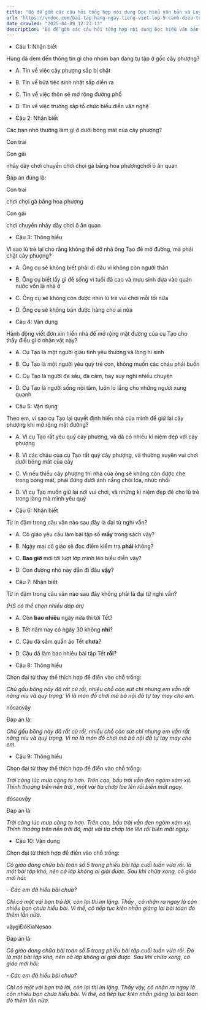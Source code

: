 ```yaml
---
title: "Bộ đề gồm các câu hỏi tổng hợp nội dung Đọc hiểu văn bản và Luyện từ và câu được học ở Tuần 13 trong chương trình Tiếng Việt lớp 5 Tập 1 Cánh Diều"
url: "https://vndoc.com/bai-tap-hang-ngay-tieng-viet-lop-5-canh-dieu-tuan-13-thu-3-331679"
date_crawled: "2025-04-09 12:23:13"
description: "Bộ đề gồm các câu hỏi tổng hợp nội dung Đọc hiểu văn bản và Luyện từ và câu được học ở Tuần 13 trong chương trình Tiếng Việt lớp 5 Tập 1 Cánh Diều"
---
```


* Câu 1:  Nhận biết

Hùng đã đem đến thông tin gì cho nhóm bạn đang tụ tập ở gốc cây phượng?

  * A. Tin về việc cây phượng sắp bị chặt 
  * B. Tin về bữa tiệc sinh nhật sắp diễn ra 
  * C. Tin về việc thôn sẽ mở rộng đường phố 
  * D. Tin về việc trường sắp tổ chức biểu diễn văn nghệ 



* Câu 2:  Nhận biết

Các bạn nhỏ thường làm gì ở dưới bóng mát của cây phượng?

Con trai

Con gái

nhảy dây chơi chuyền chơi chọi gà bằng hoa phượngchơi ô ăn quan

Đáp án đúng là:

Con trai

chơi chọi gà bằng hoa phượng

Con gái

chơi chuyền nhảy dây chơi ô ăn quan

* Câu 3:  Thông hiểu

Vì sao lũ trẻ lại cho rằng không thể dỡ nhà ông Tạo để mở đường, mà phải chặt cây phượng?

  * A. Ông cụ sẽ không biết phải đi đâu vì không còn người thân 
  * B. Ông cụ biết lấy gì để sống vì tuổi đã cao và mưu sinh dựa vào quán nước vốn là nhà ở 
  * C. Ông cụ sẽ không còn được nhìn lũ trẻ vui chơi mỗi tối nữa 
  * D. Ông cụ sẽ không bán được hàng cho ai nữa 



* Câu 4:  Vận dụng

Hành động viết đơn xin hiến nhà để mở rộng mặt đường của cụ Tạo cho thấy điều gì ở nhân vật này?

  * A. Cụ Tạo là một người giàu tình yêu thương và lòng hi sinh 
  * B. Cụ Tạo là một người yêu quý trẻ con, không muốn các cháu phải buồn 
  * C. Cụ Tạo là người đa sầu, đa cảm, hay suy nghĩ nhiều chuyện 
  * D. Cụ Tạo là người sống nội tâm, luôn lo lắng cho những người xung quanh 



* Câu 5:  Vận dụng

Theo em, vì sao cụ Tạo lại quyết định hiến nhà của mình để giữ lại cây phượng khi mở rộng mặt đường?

  * A. Vì cụ Tạo rất yêu quý cây phượng, và đã có nhiều kỉ niệm đẹp với cây phượng 
  * B. Vì các cháu của cụ Tạo rất quý cây phượng, và thường xuyên vui chơi dưới bóng mát của cây 
  * C. Vì nếu thiếu cây phượng thì nhà của ông sẽ không còn được che trong bóng mát, phải đứng dưới ánh nắng chói lóa, nhức nhối 
  * D. Vì cụ Tạo muốn giữ lại nơi vui chơi, và những kỉ niệm đẹp đẽ cho lũ trẻ trong làng mà mình yêu quý 



* Câu 6:  Nhận biết

Từ in đậm trong câu văn nào sau đây là đại từ nghi vấn?

  * A. Cô giáo yêu cầu làm bài tập số **mấy** trong sách vậy? 
  * B. Ngày mai cô giáo sẽ đọc điểm kiểm tra **phải** không? 
  * C. **Bao giờ** mới tới lượt lớp mình lên biểu diễn vậy? 
  * D. Con đường nhỏ này dẫn đi đâu **vậy**? 



* Câu 7:  Nhận biết

Từ in đậm trong câu văn nào sau đây không phải là đại từ nghi vấn?

_(HS có thể chọn nhiều đáp án)_

  * A. Còn **bao nhiêu** ngày nữa thì tới Tết? 
  * B. Tết năm nay có ngày 30 không **nhỉ**? 
  * C. Cậu đã sắm quần áo Tết **chưa**? 
  * D. Cậu đã làm bao nhiêu bài tập Tết **rồi**? 



* Câu 8:  Thông hiểu

Chọn đại từ thay thế thích hợp để điền vào chỗ trống:

_Chú gấu bông này đã rất cũ rồi, nhiều chỗ còn sứt chỉ nhưng em vẫn rất nâng niu và quý trọng. Vì là món đồ chơi mà bà nội đã tự tay may cho em._

nósaovậy

Đáp án là:

_Chú gấu bông này đã rất cũ rồi, nhiều chỗ còn sứt chỉ nhưng em vẫn rất nâng niu và quý trọng. Vì nó là món đồ chơi mà bà nội đã tự tay may cho em._

* Câu 9:  Thông hiểu

Chọn đại từ thay thế thích hợp để điền vào chỗ trống:

_Trời càng lúc mưa càng to hơn. Trên cao, bầu trời vẫn đen ngòm xám xịt. Thỉnh thoảng trên nền trời , một vài tia chớp lóe lên rồi biến mất ngay._

đósaovậy

Đáp án là:

_Trời càng lúc mưa càng to hơn. Trên cao, bầu trời vẫn đen ngòm xám xịt. Thỉnh thoảng trên nền trời đó, một vài tia chớp lóe lên rồi biến mất ngay._

* Câu 10:  Vận dụng

Chọn đại từ thích hợp để điền vào chỗ trống:

_Cô giáo đang chữa bài toán số 5 trong phiếu bài tập cuối tuần vừa rồi. là một bài tập khó, nên cả lớp không ai giải được. Sau khi chữa xong, cô giáo mới hỏi:_

_\- Các em đã hiểu bài chưa?_

_Chỉ có một vài bạn trả lời, còn lại thì im lặng. Thấy , cô nhận ra ngay là còn nhiều bạn chưa hiểu bài. Vì thế, cô tiếp tục kiên nhẫn giảng lại bài toán đó thêm lần nữa._

vậygìĐóKiaNọsao

Đáp án là:

_Cô giáo đang chữa bài toán số 5 trong phiếu bài tập cuối tuần vừa rồi. Đó là một bài tập khó, nên cả lớp không ai giải được. Sau khi chữa xong, cô giáo mới hỏi:_

_\- Các em đã hiểu bài chưa?_

_Chỉ có một vài bạn trả lời, còn lại thì im lặng. Thấy vậy, cô nhận ra ngay là còn nhiều bạn chưa hiểu bài. Vì thế, cô tiếp tục kiên nhẫn giảng lại bài toán đó thêm lần nữa._
